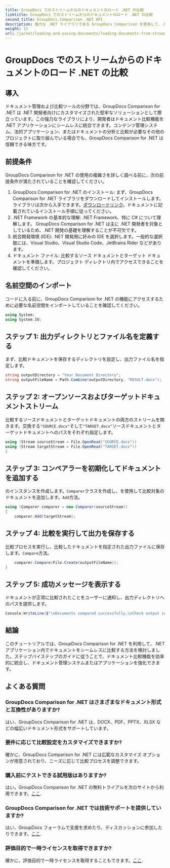 ```yaml
---
title: GroupDocs でのストリームからのドキュメントのロード .NET の比較
linktitle: GroupDocs でのストリームからのドキュメントのロード .NET の比較
second_title: GroupDocs.Comparison .NET API
description: 強力な .NET ライブラリである GroupDocs Comparison を使用して、.NET アプリケーションでドキュメントを簡単に比較する方法を学びます。
weight: 11
url: /ja/net/loading-and-saving-documents/loading-documents-from-stream/
---
```


# GroupDocs でのストリームからのドキュメントのロード .NET の比較

## 導入
ドキュメント管理および比較ツールの分野では、GroupDocs Comparison for .NET は .NET 開発者向けにカスタマイズされた堅牢なソリューションとして際立っています。この強力なライブラリにより、開発者はドキュメント比較機能を .NET アプリケーションにシームレスに統合できます。コンテンツ管理システム、法的アプリケーション、またはドキュメントの分析と比較が必要なその他のプロジェクトに取り組んでいる場合でも、GroupDocs Comparison for .NET は信頼できる味方です。
## 前提条件
GroupDocs Comparison for .NET の使用の複雑さを詳しく調べる前に、次の前提条件が満たされていることを確認してください。
1.  GroupDocs Comparison for .NET のインストール: まず、GroupDocs Comparison for .NET ライブラリをダウンロードしてインストールします。ライブラリは次から入手できます。[ダウンロードリンク](https://releases.groupdocs.com/comparison/net/)。ドキュメントに記載されているインストール手順に従ってください。
2. .NET Framework の基本的な理解: .NET Framework、特に C# について理解します。 GroupDocs Comparison for .NET は主に .NET 開発者を対象としているため、.NET 開発の基礎を理解することが不可欠です。
3. 統合開発環境 (IDE): .NET 開発用に好みの IDE を選択します。一般的な選択肢には、Visual Studio、Visual Studio Code、JetBrains Rider などがあります。
4. ドキュメント ファイル: 比較するソース ドキュメントとターゲット ドキュメントを準備します。プロジェクト ディレクトリ内でアクセスできることを確認してください。

## 名前空間のインポート
コードに入る前に、GroupDocs Comparison for .NET の機能にアクセスするために必要な名前空間をインポートしていることを確認してください。
```csharp
using System;
using System.IO;
```
## ステップ 1: 出力ディレクトリとファイル名を定義する
まず、比較ドキュメントを保存するディレクトリを設定し、出力ファイル名を指定します。
```csharp
string outputDirectory = "Your Document Directory";
string outputFileName = Path.Combine(outputDirectory, "RESULT.docx");
```
## ステップ 2: オープンソースおよびターゲットドキュメントストリーム
比較するソースドキュメントとターゲットドキュメントの両方のストリームを開きます。交換する`"SOURCE.docx"`そして`"TARGET.docx"`ソースドキュメントとターゲットドキュメントへのパスをそれぞれ指定します。
```csharp
using (Stream sourceStream = File.OpenRead("SOURCE.docx"))
using (Stream targetStream = File.OpenRead("TARGET.docx"))
{
```
## ステップ 3: コンペアラーを初期化してドキュメントを追加する
のインスタンスを作成します。`Comparer`クラスを作成し、を使用して比較対象のドキュメントを追加します。`Add`方法。
```csharp
using (Comparer comparer = new Comparer(sourceStream))
{
    comparer.Add(targetStream);
```
## ステップ 4: 比較を実行して出力を保存する
比較プロセスを実行し、比較したドキュメントを指定された出力ファイルに保存します。`Compare`方法。
```csharp
    comparer.Compare(File.Create(outputFileName));
}
```
## ステップ 5: 成功メッセージを表示する
ドキュメントが正常に比較されたことをユーザーに通知し、出力ディレクトリへのパスを提供します。
```csharp
Console.WriteLine($"\nDocuments compared successfully.\nCheck output in {outputDirectory}.");
```

## 結論
このチュートリアルでは、GroupDocs Comparison for .NET を利用して、.NET アプリケーション内でドキュメントをシームレスに比較する方法を検討しました。ステップバイステップのガイドに従うことで、ドキュメント比較機能を効率的に統合し、ドキュメント管理システムまたはアプリケーションを強化できます。
## よくある質問
### GroupDocs Comparison for .NET はさまざまなドキュメント形式と互換性がありますか?
はい、GroupDocs Comparison for .NET は、DOCX、PDF、PPTX、XLSX などの幅広いドキュメント形式をサポートしています。
### 要件に応じて比較設定をカスタマイズできますか?
確かに、GroupDocs Comparison for .NET には広範なカスタマイズ オプションが用意されており、ニーズに応じて比較プロセスを調整できます。
### 購入前にテストできる試用版はありますか?
はい。GroupDocs Comparison for .NET の無料トライアルを次のサイトから利用できます。[ここ](https://releases.groupdocs.com/).
### GroupDocs Comparison for .NET では技術サポートを提供していますか?
はい、GroupDocs フォーラムで支援を求めたり、ディスカッションに参加したりできます。[ここ](https://forum.groupdocs.com/c/comparison/12).
### 評価目的で一時ライセンスを取得できますか?
確かに、評価目的で一時ライセンスを取得することもできます。[ここ](https://purchase.groupdocs.com/temporary-license/).